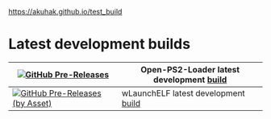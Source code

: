 https://akuhak.github.io/test_build
# Latest development builds

| [![GitHub Pre-Releases](https://img.shields.io/github/downloads-pre/ps2homebrew/Open-PS2-Loader/latest/total?label=DOWNLOADS%40OPL&style=for-the-badge)](https://github.com/ps2homebrew/Open-PS2-Loader/releases/tag/latest) | Open-PS2-Loader latest development [build](https://github.com/ps2homebrew/Open-PS2-Loader/releases/tag/latest) |
|--|--|
| [![GitHub Pre-Releases (by Asset)](https://img.shields.io/github/downloads-pre/ps2homebrew/wLaunchELF/latest/total?label=downloads%40wLE&style=for-the-badge)](https://github.com/ps2homebrew/wLaunchELF/releases/tag/latest) | wLaunchELF latest development [build](https://github.com/ps2homebrew/wLaunchELF/releases/tag/latest) |
